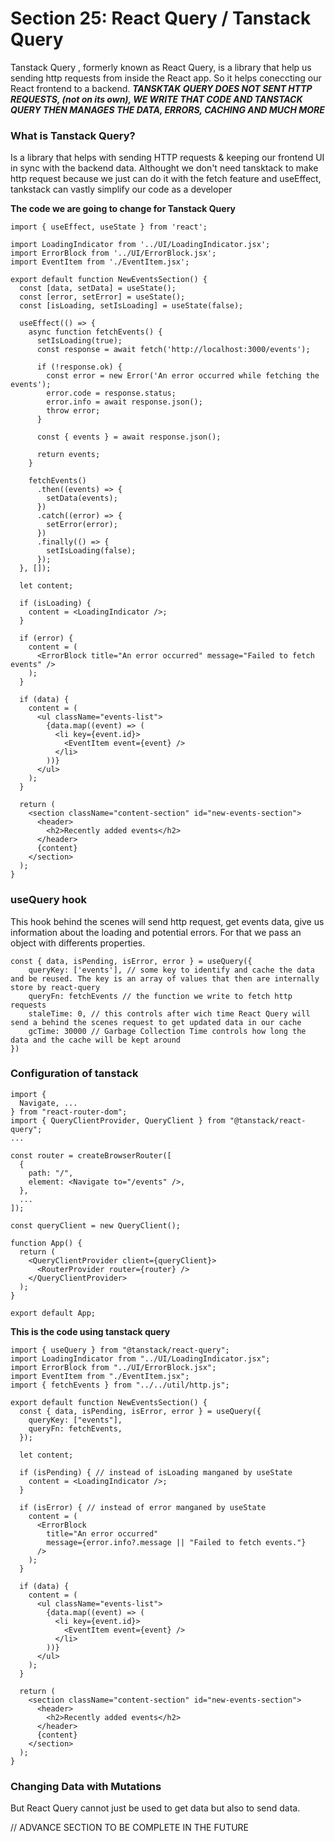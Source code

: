 # Section 25: React Query / Tanstack Query

Tanstack Query , formerly known as React Query, is a library that help us sending http requests from inside the React app. So it helps coneccting our React frontend to a backend.
**_TANSKTAK QUERY DOES NOT SENT HTTP REQUESTS, (not on its own), WE WRITE THAT CODE AND TANSTACK QUERY THEN MANAGES THE DATA, ERRORS, CACHING AND MUCH MORE_**

### What is Tanstack Query?

Is a library that helps with sending HTTP requests & keeping our frontend UI in sync with the backend data.
Althought we don't need tansktack to make http request because we just can do it with the fetch feature and useEffect, tankstack can vastly simplify our code as a developer

**The code we are going to change for Tanstack Query**

```
import { useEffect, useState } from 'react';

import LoadingIndicator from '../UI/LoadingIndicator.jsx';
import ErrorBlock from '../UI/ErrorBlock.jsx';
import EventItem from './EventItem.jsx';

export default function NewEventsSection() {
  const [data, setData] = useState();
  const [error, setError] = useState();
  const [isLoading, setIsLoading] = useState(false);

  useEffect(() => {
    async function fetchEvents() {
      setIsLoading(true);
      const response = await fetch('http://localhost:3000/events');

      if (!response.ok) {
        const error = new Error('An error occurred while fetching the events');
        error.code = response.status;
        error.info = await response.json();
        throw error;
      }

      const { events } = await response.json();

      return events;
    }

    fetchEvents()
      .then((events) => {
        setData(events);
      })
      .catch((error) => {
        setError(error);
      })
      .finally(() => {
        setIsLoading(false);
      });
  }, []);

  let content;

  if (isLoading) {
    content = <LoadingIndicator />;
  }

  if (error) {
    content = (
      <ErrorBlock title="An error occurred" message="Failed to fetch events" />
    );
  }

  if (data) {
    content = (
      <ul className="events-list">
        {data.map((event) => (
          <li key={event.id}>
            <EventItem event={event} />
          </li>
        ))}
      </ul>
    );
  }

  return (
    <section className="content-section" id="new-events-section">
      <header>
        <h2>Recently added events</h2>
      </header>
      {content}
    </section>
  );
}
```

### useQuery hook

This hook behind the scenes will send http request, get events data, give us information about the loading and potential errors. For that we pass an object with differents properties.

```
const { data, isPending, isError, error } = useQuery({
    queryKey: ['events'], // some key to identify and cache the data and be reused. The key is an array of values that then are internally store by react-query
    queryFn: fetchEvents // the function we write to fetch http requests
    staleTime: 0, // this controls after wich time React Query will send a behind the scenes request to get updated data in our cache
    gcTime: 30000 // Garbage Collection Time controls how long the data and the cache will be kept around
})
```

### Configuration of tanstack

```
import {
  Navigate, ...
} from "react-router-dom";
import { QueryClientProvider, QueryClient } from "@tanstack/react-query";
...

const router = createBrowserRouter([
  {
    path: "/",
    element: <Navigate to="/events" />,
  },
  ...
]);

const queryClient = new QueryClient();

function App() {
  return (
    <QueryClientProvider client={queryClient}>
      <RouterProvider router={router} />
    </QueryClientProvider>
  );
}

export default App;

```

**This is the code using tanstack query**

```
import { useQuery } from "@tanstack/react-query";
import LoadingIndicator from "../UI/LoadingIndicator.jsx";
import ErrorBlock from "../UI/ErrorBlock.jsx";
import EventItem from "./EventItem.jsx";
import { fetchEvents } from "../../util/http.js";

export default function NewEventsSection() {
  const { data, isPending, isError, error } = useQuery({
    queryKey: ["events"],
    queryFn: fetchEvents,
  });

  let content;

  if (isPending) { // instead of isLoading manganed by useState
    content = <LoadingIndicator />;
  }

  if (isError) { // instead of error manganed by useState
    content = (
      <ErrorBlock
        title="An error occurred"
        message={error.info?.message || "Failed to fetch events."}
      />
    );
  }

  if (data) {
    content = (
      <ul className="events-list">
        {data.map((event) => (
          <li key={event.id}>
            <EventItem event={event} />
          </li>
        ))}
      </ul>
    );
  }

  return (
    <section className="content-section" id="new-events-section">
      <header>
        <h2>Recently added events</h2>
      </header>
      {content}
    </section>
  );
}
```

### Changing Data with Mutations
But React Query cannot just be used to get data but also to send data.

// ADVANCE SECTION TO BE COMPLETE IN THE FUTURE